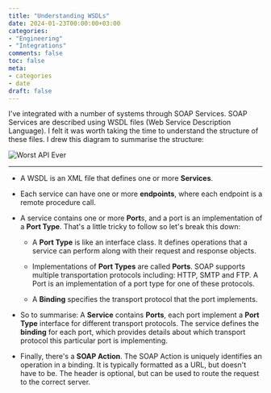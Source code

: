```yaml
---
title: "Understanding WSDLs"
date: 2024-01-23T00:00:00+03:00
categories:
- "Engineering"
- "Integrations"
comments: false
toc: false
meta:
- categories
- date
draft: false
---
```


I've integrated with a number of systems through SOAP Services. SOAP Services are described using WSDL files (Web Service Description Language). I felt it was worth taking the time to understand the structure of these files. I drew this diagram to summarise the structure:

![Worst API Ever](/Understanding-WSDLs/wsdl-structure.png)

---

- A WSDL is an XML file that defines one or more **Services**. 
- Each service can have one or more **endpoints**, where each endpoint is a remote procedure call.
- A service contains one or more **Port**s, and a port is an implementation of a **Port Type**. That's a little tricky to follow so let's break this down:
	
	- A **Port Type** is like an interface class. It defines operations that a service can perform along with their request and response objects.

	- Implementations of **Port Types** are called **Ports**. SOAP supports multiple transportation protocols including: HTTP, SMTP and FTP. A Port is an implementation of a port type for one of these protocols.

	- A **Binding** specifies the transport protocol that the port implements.

- So to summarise: A **Service** contains **Ports**, each port implement a **Port Type** interface for different transport protocols. The service defines the **binding** for each port, which provides details about which transport protocol this particular port is implementing.

- Finally, there's a **SOAP Action**. The SOAP Action is uniquely identifies an operation in a binding. It is typically formatted as a URL, but doesn't have to be. The header is optional, but can be used to route the request to the correct server.
